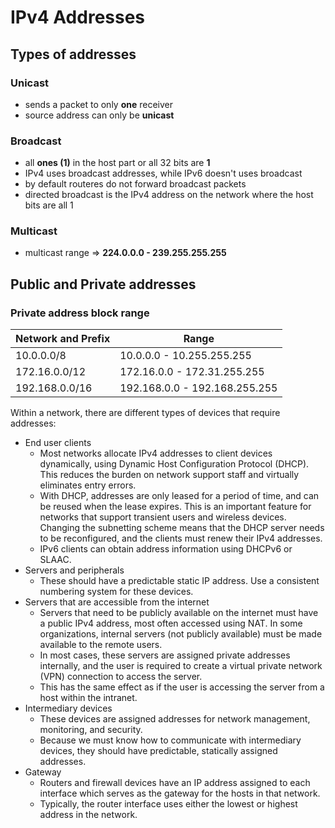 # IPv4 Addresses

## Types of addresses

### Unicast

- sends a packet to only **one** receiver
- source address can only be **unicast**

### Broadcast

- all **ones (1)** in the host part or all 32 bits are **1**
- IPv4 uses broadcast addresses, while IPv6 doesn't uses broadcast
- by default routeres do not forward broadcast packets
- directed broadcast is the IPv4 address on the network where the host bits are all 1

### Multicast

- multicast range => **224.0.0.0 - 239.255.255.255**

## Public and Private addresses

### Private address block range

| Network and Prefix | Range                         |
| ------------------ | ----------------------------- |
| 10.0.0.0/8         | 10.0.0.0 - 10.255.255.255     |
| 172.16.0.0/12      | 172.16.0.0 - 172.31.255.255   |
| 192.168.0.0/16     | 192.168.0.0 - 192.168.255.255 |

Within a network, there are different types of devices that require addresses:

- End user clients
  - Most networks allocate IPv4 addresses to client devices dynamically, using Dynamic Host Configuration Protocol (DHCP). This reduces the burden on network support staff and virtually eliminates entry errors.
  - With DHCP, addresses are only leased for a period of time, and can be reused when the lease expires. This is an important feature for networks that support transient users and wireless devices. Changing the subnetting scheme means that the DHCP server needs to be reconfigured, and the clients must renew their IPv4 addresses.
  - IPv6 clients can obtain address information using DHCPv6 or SLAAC.
- Servers and peripherals
  - These should have a predictable static IP address. Use a consistent numbering system for these devices.
- Servers that are accessible from the internet
  - Servers that need to be publicly available on the internet must have a public IPv4 address, most often accessed using NAT. In some organizations, internal servers (not publicly available) must be made available to the remote users.
  - In most cases, these servers are assigned private addresses internally, and the user is required to create a virtual private network (VPN) connection to access the server.
  - This has the same effect as if the user is accessing the server from a host within the intranet.
- Intermediary devices
  - These devices are assigned addresses for network management, monitoring, and security.
  - Because we must know how to communicate with intermediary devices, they should have predictable, statically assigned addresses.
- Gateway
  - Routers and firewall devices have an IP address assigned to each interface which serves as the gateway for the hosts in that network.
  - Typically, the router interface uses either the lowest or highest address in the network.
